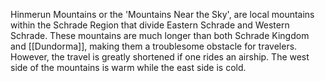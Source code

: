Hinmerun Mountains or the 'Mountains Near the Sky', are local mountains within the Schrade Region that divide Eastern Schrade and Western Schrade. These mountains are much longer than both Schrade Kingdom and [[Dundorma]], making them a troublesome obstacle for travelers. However, the travel is greatly shortened if one rides an airship. The west side of the mountains is warm while the east side is cold.